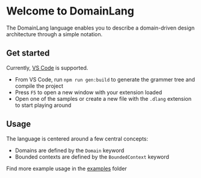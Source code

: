 # Welcome to DomainLang

The DomainLang language enables you to describe a domain-driven design architecture through a simple notation.

## Get started

Currently, [VS Code](https://code.visualstudio.com/) is supported.

 * From VS Code, run `npm run gen:build` to generate the grammer tree and compile the project
 * Press `F5` to open a new window with your extension loaded
 * Open one of the samples or create a new file with the `.dlang` extension to start playing around

## Usage

The language is centered around a few central concepts:

- Domains are defined by the `Domain` keyword
- Bounded contexts are defined by the `BoundedContext` keyword
  
Find more example usage in the [examples](examples) folder
